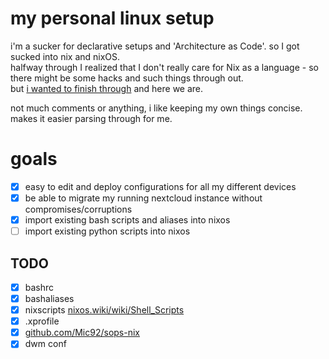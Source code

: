 # my personal linux setup
i'm a sucker for declarative setups and 'Architecture as Code'. so I got sucked into nix and nixOS.  
halfway through I realized that I don't really care for Nix as a language - so there might be some hacks and such things through out.  
but [i wanted to finish through](https://en.wikipedia.org/wiki/Sunk_cost) and here we are.

not much comments or anything, i like keeping my own things concise. makes it easier parsing through for me.


# goals

- [x] easy to edit and deploy configurations for all my different devices
- [x] be able to migrate my running nextcloud instance without compromises/corruptions
- [x] import existing bash scripts and aliases into nixos
- [ ] import existing python scripts into nixos

## TODO
- [x] bashrc
- [x] bashaliases
- [x] nixscripts [nixos.wiki/wiki/Shell_Scripts](nixos.wiki/wiki/Shell_Scripts)
- [x] .xprofile
- [x] [github.com/Mic92/sops-nix](github.com/Mic92/sops-nix)
- [x] dwm conf
